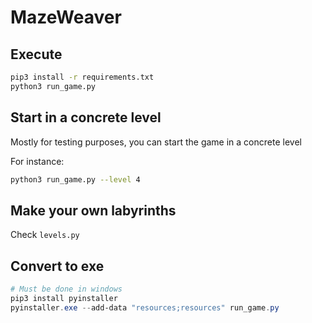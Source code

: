# MazeWeaver

## Execute

```bash
pip3 install -r requirements.txt
python3 run_game.py
```

## Start in a concrete level

Mostly for testing purposes, you can start the game in a concrete level

For instance:

```bash
python3 run_game.py --level 4
```

## Make your own labyrinths

Check `levels.py`

## Convert to exe

```powershell
# Must be done in windows
pip3 install pyinstaller
pyinstaller.exe --add-data "resources;resources" run_game.py
```
